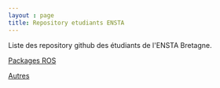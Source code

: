 ```yaml
---
layout : page
title: Repository etudiants ENSTA
---
```


Liste des repository github des étudiants de l'ENSTA Bretagne.

[Packages ROS](https://enstabretagneclubrobo.github.io/docs/repositoryEtudiantsENSTA/PackagesROS)

[Autres](https://enstabretagneclubrobo.github.io/docs/repositoryEtudiantsENSTA/Autres)

